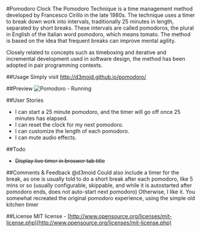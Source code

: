 #Pomodoro Clock
The Pomodoro Technique is a time management method developed by Francesco Cirillo in the late 1980s. The technique uses a timer to break down work into intervals, traditionally 25 minutes in length, separated by short breaks. These intervals are called pomodoros, the plural in English of the Italian word pomodoro, which means tomato. The method is based on the idea that frequent breaks can improve mental agility.

Closely related to concepts such as timeboxing and iterative and incremental development used in software design, the method has been adopted in pair programming contexts.

##Usage
Simply visit http://d3moid.github.io/pomodoro/

##Preview
![Pomodoro - Running](http://snag.gy/N2EN7.jpg)

##User Stories
- I can start a 25 minute pomodoro, and the timer will go off once 25 minutes has elapsed.
- I can reset the clock for my next pomodoro.
- I can customize the length of each pomodoro.
- I can mute audio effects.

##Todo
- <s>Display live timer in broswer tab title</s>

##Comments & Feedback
@d3moid Could also include a timer for the break, as one is usually told to do a short break after each pomodoro, like 5 mins or so (usually configurable, skippable, and while it is autostarted after pomodoro ends, does not auto-start next pomodoro)
Otherwise, I like it.
You somewhat recreated the original pomodoro experience, using the simple old kitchen timer 

##License
MIT license - [http://www.opensource.org/licenses/mit-license.php](http://www.opensource.org/licenses/mit-license.php)
